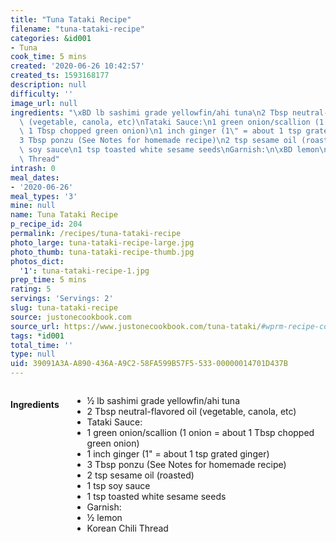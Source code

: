 ```yaml
---
title: "Tuna Tataki Recipe"
filename: "tuna-tataki-recipe"
categories: &id001
- Tuna
cook_time: 5 mins
created: '2020-06-26 10:42:57'
created_ts: 1593168177
description: null
difficulty: ''
image_url: null
ingredients: "\xBD lb sashimi grade yellowfin/ahi tuna\n2 Tbsp neutral-flavored oil\
  \ (vegetable, canola, etc)\nTataki Sauce:\n1 green onion/scallion (1 onion = about\
  \ 1 Tbsp chopped green onion)\n1 inch ginger (1\" = about 1 tsp grated ginger)\n\
  3 Tbsp ponzu (See Notes for homemade recipe)\n2 tsp sesame oil (roasted)\n1 tsp\
  \ soy sauce\n1 tsp toasted white sesame seeds\nGarnish:\n\xBD lemon\nKorean Chili\
  \ Thread"
intrash: 0
meal_dates:
- '2020-06-26'
meal_types: '3'
mine: null
name: Tuna Tataki Recipe
p_recipe_id: 204
permalink: /recipes/tuna-tataki-recipe
photo_large: tuna-tataki-recipe-large.jpg
photo_thumb: tuna-tataki-recipe-thumb.jpg
photos_dict:
  '1': tuna-tataki-recipe-1.jpg
prep_time: 5 mins
rating: 5
servings: 'Servings: 2'
slug: tuna-tataki-recipe
source: justonecookbook.com
source_url: https://www.justonecookbook.com/tuna-tataki/#wprm-recipe-container-58590
tags: *id001
total_time: ''
type: null
uid: 39091A3A-A890-436A-A9C2-58FA599B57F5-533-00000014701D437B
---
```

<div class="large-8 medium-7 columns" id="writeup">	</div><!-- #writeup -->
</div><!-- #row-one -->
<div class="row" id="row-two">	<div class="medium-4 small-5 columns" id="ingredients"><h4>Ingredients</h4><div class="box box-ingredients content"><ul>
<li>½ lb sashimi grade yellowfin/ahi tuna</li>
<li>2 Tbsp neutral-flavored oil (vegetable, canola, etc)</li>
<li>Tataki Sauce:</li>
<li>1 green onion/scallion (1 onion = about 1 Tbsp chopped green onion)</li>
<li>1 inch ginger (1&quot; = about 1 tsp grated ginger)</li>
<li>3 Tbsp ponzu (See Notes for homemade recipe)</li>
<li>2 tsp sesame oil (roasted)</li>
<li>1 tsp soy sauce</li>
<li>1 tsp toasted white sesame seeds</li>
<li>Garnish:</li>
<li>½ lemon</li>
<li>Korean Chili Thread</li>
</ul>
</div>	</div>	<div class="medium-6 small-7 columns" id="directions">	</div>